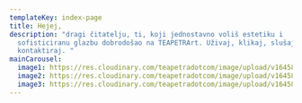 ```yaml
---
templateKey: index-page
title: Hejej,
description: "dragi čitatelju, ti, koji jednostavno voliš estetiku i
  sofisticiranu glazbu dobrodošao na TEAPETRArt. Uživaj, klikaj, slušaj,
  kontaktiraj. "
mainCarousel:
  image1: https://res.cloudinary.com/teapetradotcom/image/upload/v1645894217/landing%20page/WhatsApp_Image_2021-10-29_at_16.18.37_x1v7yu.jpg
  image2: https://res.cloudinary.com/teapetradotcom/image/upload/v1645894260/landing%20page/jam_016_tr22dg.jpg
  image3: https://res.cloudinary.com/teapetradotcom/image/upload/v1645894440/landing%20page/_MG_0242_smiuol.jpg
---
```

